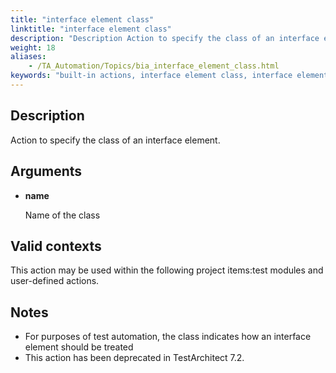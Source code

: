 ```yaml
--- 
title: "interface element class"
linktitle: "interface element class"
description: "Description Action to specify the class of an interface element. Arguments name Name of the class Valid contexts This action may be used within the following project items: test modules and ..."
weight: 18
aliases: 
    - /TA_Automation/Topics/bia_interface_element_class.html
keywords: "built-in actions, interface element class, interface element class (action)"
---
```


## Description

Action to specify the class of an interface element.

## Arguments

-   **name**

    Name of the class


## Valid contexts

This action may be used within the following project items:test modules and user-defined actions.

## Notes

-   For purposes of test automation, the class indicates how an interface element should be treated
-   This action has been deprecated in TestArchitect 7.2.




